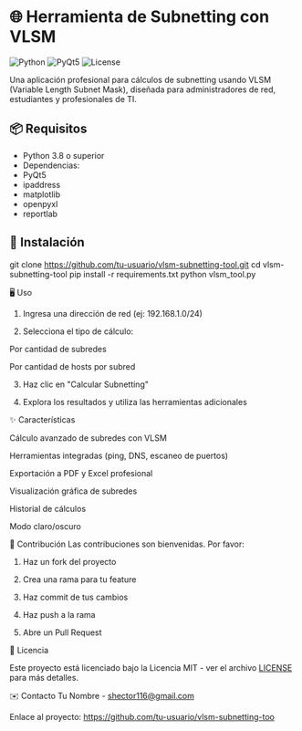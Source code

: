 # 🌐 Herramienta de Subnetting con VLSM

![Python](https://img.shields.io/badge/Python-3.8%2B-blue)
![PyQt5](https://img.shields.io/badge/GUI-PyQt5-green)
![License](https://img.shields.io/badge/License-MIT-orange)

Una aplicación profesional para cálculos de subnetting usando VLSM (Variable Length Subnet Mask), diseñada para administradores de red, estudiantes y profesionales de TI.

## 📦 Requisitos

- Python 3.8 o superior
- Dependencias:
- PyQt5
- ipaddress
- matplotlib
- openpyxl
- reportlab

## 🚀 Instalación

git clone https://github.com/tu-usuario/vlsm-subnetting-tool.git
cd vlsm-subnetting-tool
pip install -r requirements.txt
python vlsm_tool.py

🖥️ Uso

1. Ingresa una dirección de red (ej: 192.168.1.0/24)

2. Selecciona el tipo de cálculo:

  Por cantidad de subredes
  
  Por cantidad de hosts por subred

3. Haz clic en "Calcular Subnetting"

4. Explora los resultados y utiliza las herramientas adicionales

✨ Características

  Cálculo avanzado de subredes con VLSM
  
  Herramientas integradas (ping, DNS, escaneo de puertos)
  
  Exportación a PDF y Excel profesional
  
  Visualización gráfica de subredes

  Historial de cálculos

  Modo claro/oscuro
  
🤝 Contribución
Las contribuciones son bienvenidas. Por favor:

  1. Haz un fork del proyecto
  
  2. Crea una rama para tu feature
  
  3. Haz commit de tus cambios
  
  4. Haz push a la rama
  
  5. Abre un Pull Request

📜 Licencia

  Este proyecto está licenciado bajo la Licencia MIT - ver el archivo [LICENSE](./LICENSE) para más detalles.

✉️ Contacto
  Tu Nombre - shector116@gmail.com

  Enlace al proyecto: https://github.com/tu-usuario/vlsm-subnetting-too


